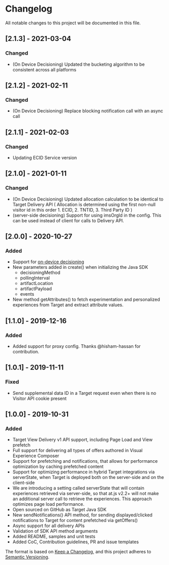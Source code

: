 # Changelog
All notable changes to this project will be documented in this file.

## [2.1.3] - 2021-03-04
### Changed
- (On Device Decisioning) Updated the bucketing algorithm to be consistent across all platforms

## [2.1.2] - 2021-02-11

### Changed
- (On Device Decisioning) Replace blocking notification call with an async call

## [2.1.1] - 2021-02-03
### Changed
- Updating ECID Service version

## [2.1.0] - 2021-01-11
### Changed
- (On Device Decisioning) Updated allocation calculation to be identical to Target Delivery API ( Allocation is determined using the first non-null visitor id in this order 1. ECID, 2. TNTID, 3. Third Party ID )
- (server-side decisioning) Support for using imsOrgId in the config. This can be used instead of client for calls to Delivery API.

## [2.0.0] - 2020-10-27
### Added
- Support for [on-device decisioning](https://adobetarget-sdks.gitbook.io/docs/on-device-decisioning/introduction-to-on-device-decisioning)
- New parameters added in create() when initializing the Java SDK
  - decisioningMethod
  - pollingInterval
  - artifactLocation
  - artifactPayload
  - events
- New method getAttributes() to fetch experimentation and personalized experiences from Target and extract attribute values.
 
## [1.1.0] - 2019-12-16
### Added
- Added support for proxy config. Thanks @hisham-hassan for contribution.


## [1.0.1] - 2019-11-11
### Fixed
- Send supplemental data ID in a Target request even when there is no Visitor API cookie present 

## [1.0.0] - 2019-10-31
### Added
- Target View Delivery v1 API support, including Page Load and View prefetch
- Full support for delivering all types of offers authored in Visual Experience Composer
- Support for prefetching and notifications, that allows for performance optimization by caching prefetched content
- Support for optimizing performance in hybrid Target integrations via serverState, when Target is deployed both on the server-side and on the client-side
- We are introducing a setting called serverState that will contain experiences retrieved via server-side, so that at.js v2.2+ will not make an additional server call to retrieve the experiences. This approach optimizes page load performance.
- Open sourced on GitHub as Target Java SDK
- New sendNotifications() API method, for sending displayed/clicked notifications to Target for content prefetched via getOffers()
- Async support for all delivery APIs
- Validation of SDK API method arguments
- Added README, samples and unit tests
- Added CoC, Contribution guidelines, PR and issue templates

The format is based on [Keep a Changelog](https://keepachangelog.com/en/1.0.0/),
and this project adheres to [Semantic Versioning](https://semver.org/spec/v2.0.0.html).
